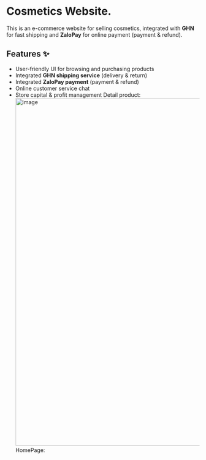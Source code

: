 # Cosmetics Website.

This is an e-commerce website for selling cosmetics, integrated with **GHN** for fast shipping and **ZaloPay** for online payment (payment & refund).  

## Features ✨  
- User-friendly UI for browsing and purchasing products  
- Integrated **GHN shipping service** (delivery & return)  
- Integrated **ZaloPay payment** (payment & refund)  
- Online customer service chat  
- Store capital & profit management
  Detail product:
  <img width="1896" height="908" alt="image" src="https://github.com/user-attachments/assets/1d42c2cc-8e41-4ad4-9aad-c774da6a9641" />
  HomePage:
  
